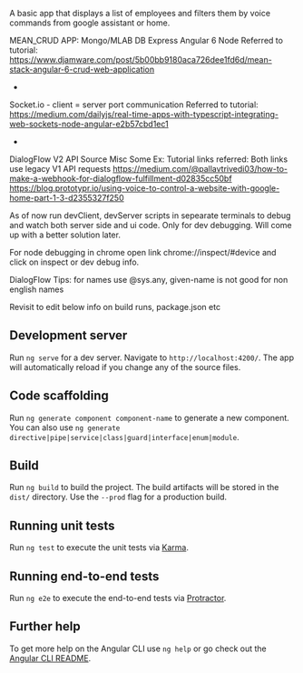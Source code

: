 A basic app that displays a list of employees and filters them by voice commands from google assistant or home.

MEAN_CRUD APP:
Mongo/MLAB DB
Express
Angular 6
Node
Referred to tutorial: https://www.djamware.com/post/5b00bb9180aca726dee1fd6d/mean-stack-angular-6-crud-web-application

+
Socket.io - client = server port communication
Referred to tutorial: https://medium.com/dailyjs/real-time-apps-with-typescript-integrating-web-sockets-node-angular-e2b57cbd1ec1

+
DialogFlow V2 API
Source Misc
Some Ex: Tutorial links referred:
Both links use legacy V1 API requests
https://medium.com/@pallavtrivedi03/how-to-make-a-webhook-for-dialogflow-fulfillment-d02835cc50bf
https://blog.prototypr.io/using-voice-to-control-a-website-with-google-home-part-1-3-d2355327f250

As of now run devClient, devServer scripts in sepearate terminals to debug and watch both server side and ui code. Only for dev debugging.
Will come up with a better solution later.

For node debugging in chrome open link chrome://inspect/#device and click on inspect or dev debug info.

DialogFlow Tips:
for names use @sys.any, given-name is not good for non english names

Revisit to edit below info on build runs, package.json etc

## Development server

Run `ng serve` for a dev server. Navigate to `http://localhost:4200/`. The app will automatically reload if you change any of the source files.

## Code scaffolding

Run `ng generate component component-name` to generate a new component. You can also use `ng generate directive|pipe|service|class|guard|interface|enum|module`.

## Build

Run `ng build` to build the project. The build artifacts will be stored in the `dist/` directory. Use the `--prod` flag for a production build.

## Running unit tests

Run `ng test` to execute the unit tests via [Karma](https://karma-runner.github.io).

## Running end-to-end tests

Run `ng e2e` to execute the end-to-end tests via [Protractor](http://www.protractortest.org/).

## Further help

To get more help on the Angular CLI use `ng help` or go check out the [Angular CLI README](https://github.com/angular/angular-cli/blob/master/README.md).
